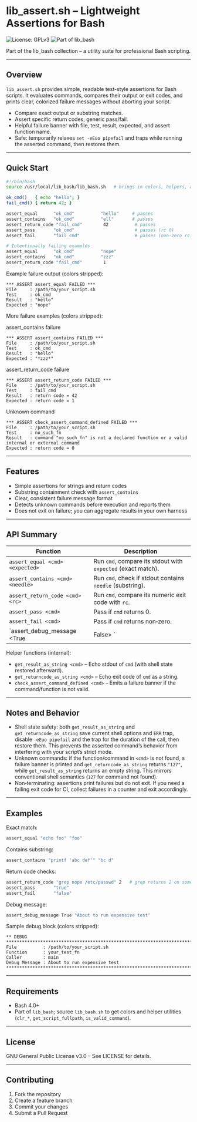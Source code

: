 # lib_assert.sh – Lightweight Assertions for Bash

![License: GPLv3](https://img.shields.io/badge/License-GPLv3-blue.svg)
![Part of lib_bash](https://img.shields.io/badge/Part%20of-lib__bash-ffdd00.svg)

Part of the lib_bash collection – a utility suite for professional Bash scripting.

---

## Overview

`lib_assert.sh` provides simple, readable test-style assertions for Bash scripts. It evaluates commands, compares their output or exit codes, and prints clear, colorized failure messages without aborting your script.

- Compare exact output or substring matches.
- Assert specific return codes, generic pass/fail.
- Helpful failure banner with file, test, result, expected, and assert function name.
- Safe: temporarily relaxes `set -eEuo pipefail` and traps while running the asserted command, then restores them.

---

## Quick Start

```bash
#!/bin/bash
source /usr/local/lib_bash/lib_bash.sh   # brings in colors, helpers, and lib_assert

ok_cmd()   { echo "hello"; }
fail_cmd() { return 42; }

assert_equal      "ok_cmd"          "hello"     # passes
assert_contains   "ok_cmd"          "ell"       # passes
assert_return_code "fail_cmd"        42          # passes
assert_pass       "ok_cmd"                       # passes (rc 0)
assert_fail       "fail_cmd"                     # passes (non‑zero rc)

# Intentionally failing examples
assert_equal      "ok_cmd"          "nope"
assert_contains   "ok_cmd"          "zzz"
assert_return_code "fail_cmd"        1
```

Example failure output (colors stripped):

```
*** ASSERT assert_equal FAILED ***
File     : /path/to/your_script.sh
Test     : ok_cmd
Result   : "hello"
Expected : "nope"
```

More failure examples (colors stripped):

assert_contains failure
```
*** ASSERT assert_contains FAILED ***
File     : /path/to/your_script.sh
Test     : ok_cmd
Result   : "hello"
Expected : "*zzz*"
```

assert_return_code failure
```
*** ASSERT assert_return_code FAILED ***
File     : /path/to/your_script.sh
Test     : fail_cmd
Result   : return code = 42
Expected : return code = 1
```

Unknown command
```
*** ASSERT check_assert_command_defined FAILED ***
File     : /path/to/your_script.sh
Test     : no_such_fn
Result   : command "no_such_fn" is not a declared function or a valid internal or external command 
Expected : return code = 0
```

---

## Features

- Simple assertions for strings and return codes
- Substring containment check with `assert_contains`
- Clear, consistent failure message format
- Detects unknown commands before execution and reports them
- Does not exit on failure; you can aggregate results in your own harness

---

## API Summary

| Function | Description |
|---------|-------------|
| `assert_equal <cmd> <expected>` | Run `cmd`, compare its stdout with `expected` (exact match). |
| `assert_contains <cmd> <needle>` | Run `cmd`, check if stdout contains `needle` (substring). |
| `assert_return_code <cmd> <rc>` | Run `cmd`, compare its numeric exit code with `rc`. |
| `assert_pass <cmd>` | Pass if `cmd` returns 0. |
| `assert_fail <cmd>` | Pass if `cmd` returns non‑zero. |
| `assert_debug_message <True|False> <message>` | Print a formatted debug block when first arg is `True`. |

Helper functions (internal):

- `get_result_as_string <cmd>` – Echo stdout of `cmd` (with shell state restored afterward).
- `get_returncode_as_string <cmd>` – Echo exit code of `cmd` as a string.
- `check_assert_command_defined <cmd>` – Emits a failure banner if the command/function is not valid.

---

## Notes and Behavior

- Shell state safety: both `get_result_as_string` and `get_returncode_as_string` save current shell options and `ERR` trap, disable `-eEuo pipefail` and the trap for the duration of the call, then restore them. This prevents the asserted command’s behavior from interfering with your script’s strict mode.
- Unknown commands: if the function/command in `<cmd>` is not found, a failure banner is printed and `get_returncode_as_string` returns `"127"`, while `get_result_as_string` returns an empty string. This mirrors conventional shell semantics (`127` for command not found).
- Non‑terminating: assertions print failures but do not exit. If you need a failing exit code for CI, collect failures in a counter and exit accordingly.

---

## Examples

Exact match:
```bash
assert_equal "echo foo" "foo"
```

Contains substring:
```bash
assert_contains "printf 'abc def'" "bc d"
```

Return code checks:
```bash
assert_return_code "grep nope /etc/passwd" 2   # grep returns 2 on some errors
assert_pass       "true"
assert_fail       "false"
```

Debug message:
```bash
assert_debug_message True "About to run expensive test"
```

Sample debug block (colors stripped):
```
** DEBUG *****************************************************************************************************
File          : /path/to/your_script.sh
Function      : your_test_fn
Caller        : main
Debug Message : About to run expensive test
**************************************************************************************************************
```

---

## Requirements

- Bash 4.0+
- Part of `lib_bash`; source `lib_bash.sh` to get colors and helper utilities (`clr_*`, `get_script_fullpath`, `is_valid_command`).

---

## License

GNU General Public License v3.0 – See LICENSE for details.

---

## Contributing

1. Fork the repository  
2. Create a feature branch  
3. Commit your changes  
4. Submit a Pull Request
